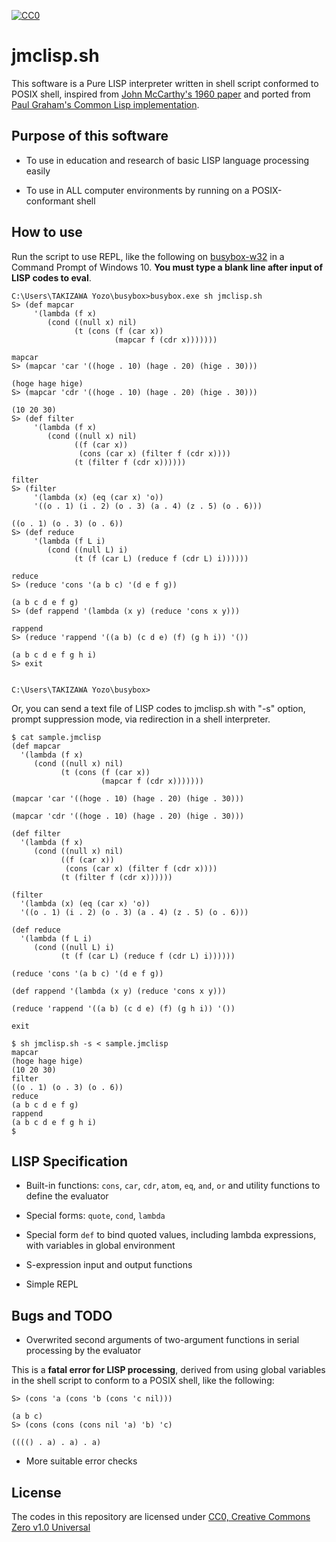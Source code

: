 [![CC0](http://i.creativecommons.org/p/zero/1.0/88x31.png "CC0")](http://creativecommons.org/publicdomain/zero/1.0/)

# jmclisp.sh

This software is a Pure LISP interpreter written in shell script conformed to POSIX shell,
inspired from [John McCarthy's 1960 paper](http://www-formal.stanford.edu/jmc/recursive/recursive.html)
and ported from [Paul Graham's Common Lisp implementation](http://paulgraham.com/lispcode.html).

## Purpose of this software

* To use in education and research of basic LISP language processing easily

* To use in ALL computer environments by running on a POSIX-conformant shell

## How to use

Run the script to use REPL, like the following on [busybox-w32](https://frippery.org/busybox/) in a Command Prompt of Windows 10.
**You must type a blank line after input of LISP codes to eval**.

```
C:\Users\TAKIZAWA Yozo\busybox>busybox.exe sh jmclisp.sh
S> (def mapcar
     '(lambda (f x)
        (cond ((null x) nil)
              (t (cons (f (car x))
                       (mapcar f (cdr x)))))))

mapcar
S> (mapcar 'car '((hoge . 10) (hage . 20) (hige . 30)))

(hoge hage hige)
S> (mapcar 'cdr '((hoge . 10) (hage . 20) (hige . 30)))

(10 20 30)
S> (def filter
     '(lambda (f x)
        (cond ((null x) nil)
              ((f (car x))
               (cons (car x) (filter f (cdr x))))
              (t (filter f (cdr x))))))

filter
S> (filter
     '(lambda (x) (eq (car x) 'o))
     '((o . 1) (i . 2) (o . 3) (a . 4) (z . 5) (o . 6)))

((o . 1) (o . 3) (o . 6))
S> (def reduce
     '(lambda (f L i)
        (cond ((null L) i)
              (t (f (car L) (reduce f (cdr L) i))))))

reduce
S> (reduce 'cons '(a b c) '(d e f g))

(a b c d e f g)
S> (def rappend '(lambda (x y) (reduce 'cons x y)))

rappend
S> (reduce 'rappend '((a b) (c d e) (f) (g h i)) '())

(a b c d e f g h i)
S> exit


C:\Users\TAKIZAWA Yozo\busybox>
```

Or, you can send a text file of LISP codes to jmclisp.sh with "-s" option, prompt suppression mode, via redirection in a shell interpreter.

```
$ cat sample.jmclisp
(def mapcar
  '(lambda (f x)
     (cond ((null x) nil)
           (t (cons (f (car x))
                    (mapcar f (cdr x)))))))

(mapcar 'car '((hoge . 10) (hage . 20) (hige . 30)))

(mapcar 'cdr '((hoge . 10) (hage . 20) (hige . 30)))

(def filter
  '(lambda (f x)
     (cond ((null x) nil)
           ((f (car x))
            (cons (car x) (filter f (cdr x))))
           (t (filter f (cdr x))))))

(filter
  '(lambda (x) (eq (car x) 'o))
  '((o . 1) (i . 2) (o . 3) (a . 4) (z . 5) (o . 6)))

(def reduce
  '(lambda (f L i)
     (cond ((null L) i)
           (t (f (car L) (reduce f (cdr L) i))))))

(reduce 'cons '(a b c) '(d e f g))

(def rappend '(lambda (x y) (reduce 'cons x y)))

(reduce 'rappend '((a b) (c d e) (f) (g h i)) '())

exit

$ sh jmclisp.sh -s < sample.jmclisp
mapcar
(hoge hage hige)
(10 20 30)
filter
((o . 1) (o . 3) (o . 6))
reduce
(a b c d e f g)
rappend
(a b c d e f g h i)
$ 
```

## LISP Specification

* Built-in functions: `cons`, `car`, `cdr`, `atom`, `eq`, `and`, `or` and utility functions to define the evaluator

* Special forms: `quote`, `cond`, `lambda`

* Special form `def` to bind quoted values, including lambda expressions, with variables in global environment

* S-expression input and output functions

* Simple REPL

## Bugs and TODO

* Overwrited second arguments of two-argument functions in serial processing by the evaluator

This is a **fatal error for LISP processing**,
derived from using global variables in the shell script to conform to a POSIX shell, like the following:

```
S> (cons 'a (cons 'b (cons 'c nil)))

(a b c)
S> (cons (cons (cons nil 'a) 'b) 'c)

(((() . a) . a) . a)
```

* More suitable error checks

## License

The codes in this repository are licensed under [CC0, Creative Commons Zero v1.0 Universal](https://creativecommons.org/publicdomain/zero/1.0/)
